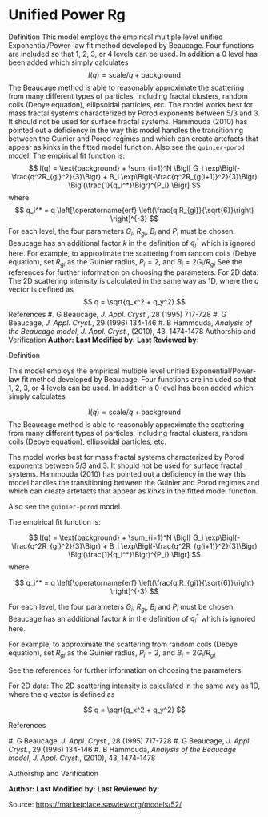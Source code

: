 # Unified Power Rg

Definition This model employs the empirical multiple level unified Exponential/Power-law fit method developed by Beaucage. Four functions are included so that 1, 2, 3, or 4 levels can be used. In addition a 0 level has been added which simply calculates $$  I(q) = \text{scale} / q + \text{background} $$ The Beaucage method is able to reasonably approximate the scattering from many different types of particles, including fractal clusters, random coils (Debye equation), ellipsoidal particles, etc. The model works best for mass fractal systems characterized by Porod exponents between 5/3 and 3. It should not be used for surface fractal systems. Hammouda (2010) has pointed out a deficiency in the way this model handles the transitioning between the Guinier and Porod regimes and which can create artefacts that appear as kinks in the fitted model function. Also see the `guinier-porod` model. The empirical fit function is: $$  I(q) = \text{background} + \sum_{i=1}^N \Bigl[ G_i \exp\Bigl(-\frac{q^2R_{gi}^2}{3}\Bigr) + B_i \exp\Bigl(-\frac{q^2R_{g(i+1)}^2}{3}\Bigr) \Bigl(\frac{1}{q_i^*}\Bigr)^{P_i} \Bigr] $$ where $$  q_i^* = q \left[\operatorname{erf} \left(\frac{q R_{gi}}{\sqrt{6}}\right) \right]^{-3} $$ For each level, the four parameters $G_i$, $R_{gi}$, $B_i$ and $P_i$ must be chosen.  Beaucage has an additional factor $k$ in the definition of $q_i^*$ which is ignored here. For example, to approximate the scattering from random coils (Debye equation), set $R_{gi}$ as the Guinier radius, $P_i = 2$, and $B_i = 2 G_i / R_{gi}$ See the references for further information on choosing the parameters. For 2D data: The 2D scattering intensity is calculated in the same way as 1D, where the $q$ vector is defined as $$  q = \sqrt{q_x^2 + q_y^2} $$ References #. G Beaucage, *J. Appl. Cryst.*, 28 (1995) 717-728 #. G Beaucage, *J. Appl. Cryst.*, 29 (1996) 134-146 #. B Hammouda, *Analysis of the Beaucage model*,    *J. Appl. Cryst.*, (2010), 43, 1474-1478 Authorship and Verification **Author:** **Last Modified by:** **Last Reviewed by:**

Definition

This model employs the empirical multiple level unified Exponential/Power-law fit method developed by Beaucage. Four functions are included so that 1, 2, 3, or 4 levels can be used. In addition a 0 level has been added which simply calculates

$$  I(q) = \text{scale} / q + \text{background} $$ The Beaucage method is able to reasonably approximate the scattering from many different types of particles, including fractal clusters, random coils (Debye equation), ellipsoidal particles, etc.

The model works best for mass fractal systems characterized by Porod exponents between 5/3 and 3. It should not be used for surface fractal systems. Hammouda (2010) has pointed out a deficiency in the way this model handles the transitioning between the Guinier and Porod regimes and which can create artefacts that appear as kinks in the fitted model function.

Also see the `guinier-porod` model.

The empirical fit function is:

$$  I(q) = \text{background} + \sum_{i=1}^N \Bigl[ G_i \exp\Bigl(-\frac{q^2R_{gi}^2}{3}\Bigr) + B_i \exp\Bigl(-\frac{q^2R_{g(i+1)}^2}{3}\Bigr) \Bigl(\frac{1}{q_i^*}\Bigr)^{P_i} \Bigr] $$ where

$$  q_i^* = q \left[\operatorname{erf} \left(\frac{q R_{gi}}{\sqrt{6}}\right) \right]^{-3} $$

For each level, the four parameters $G_i$, $R_{gi}$, $B_i$ and $P_i$ must be chosen.  Beaucage has an additional factor $k$ in the definition of $q_i^*$ which is ignored here.

For example, to approximate the scattering from random coils (Debye equation), set $R_{gi}$ as the Guinier radius, $P_i = 2$, and $B_i = 2 G_i / R_{gi}$

See the references for further information on choosing the parameters.

For 2D data: The 2D scattering intensity is calculated in the same way as 1D, where the $q$ vector is defined as

$$  q = \sqrt{q_x^2 + q_y^2} $$

References

#. G Beaucage, *J. Appl. Cryst.*, 28 (1995) 717-728 #. G Beaucage, *J. Appl. Cryst.*, 29 (1996) 134-146 #. B Hammouda, *Analysis of the Beaucage model*,    *J. Appl. Cryst.*, (2010), 43, 1474-1478

Authorship and Verification

**Author:** **Last Modified by:** **Last Reviewed by:**

Source: https://marketplace.sasview.org/models/52/
